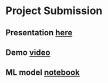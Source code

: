 # Project Submission

## Presentation [here](https://docs.google.com/presentation/d/1fozvMQhx3rFPa8uGFz4UcRvAhFdr_Z7rkTwaOGMQYy8/edit?usp=sharing)

## Demo [video](https://drive.google.com/file/d/1PDPy-gX1bMzPwtnXW9dNM-59wxJpSb-K/view?usp=sharing)

## ML model [notebook](https://colab.research.google.com/drive/1weYXKKKCJyskAwgclg5YN0zBYHUsNYve?usp=sharing)
